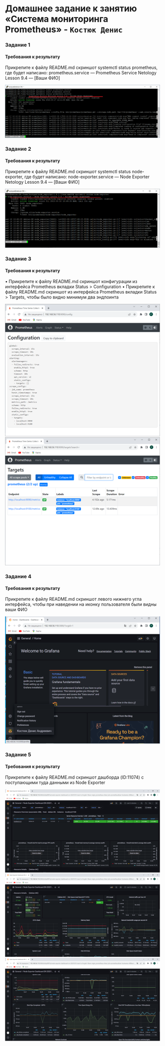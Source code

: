 # Домашнее задание к занятию «Система мониторинга Prometheus» - `Костюк Денис`

### Задание 1
#### Требования к результату
Прикрепите к файлу README.md скриншот systemctl status prometheus, где будет написано: prometheus.service — Prometheus Service Netology Lesson 9.4 — [Ваши ФИО]

![Скрин1](https://github.com/denniskostyuk/Prometheus-1/blob/main/task_1.png)

### Задание 2
#### Требования к результату
Прикрепите к файлу README.md скриншот systemctl status node-exporter, где будет написано: node-exporter.service — Node Exporter Netology Lesson 9.4 — [Ваши ФИО]

![Скрин2](https://github.com/denniskostyuk/Prometheus-1/blob/main/task_2.png)

### Задание 3
#### Требования к результату
•	  Прикрепите к файлу README.md скриншот конфигурации из интерфейса Prometheus вкладки Status > Configuration
•	  Прикрепите к файлу README.md скриншот из интерфейса Prometheus вкладки Status > Targets, чтобы было видно минимум два эндпоинта

![Скрин3_1](https://github.com/denniskostyuk/Prometheus-1/blob/main/task_3_1.png)
![Скрин3_2](https://github.com/denniskostyuk/Prometheus-1/blob/main/task_3_2.png)

### Задание 4
#### Требования к результату
Прикрепите к файлу README.md скриншот левого нижнего угла интерфейса, чтобы при наведении на иконку пользователя были видны ваши ФИО

![Скрин4](https://github.com/denniskostyuk/Prometheus-1/blob/main/task_4.png)

### Задание 5
#### Требования к результату
Прикрепите к файлу README.md скриншот дашборда (ID:11074) с поступающими туда данными из Node Exporter

![Скрин5_1](https://github.com/denniskostyuk/Prometheus-1/blob/main/task_5_1.png)
![Скрин5_2](https://github.com/denniskostyuk/Prometheus-1/blob/main/task_5_2.png)
![Скрин5_3](https://github.com/denniskostyuk/Prometheus-1/blob/main/task_5_3.png)
